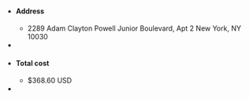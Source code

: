 - #### Address
	- 2289 Adam Clayton Powell Junior Boulevard, Apt 2
	  New York, NY 10030
-
- #### Total cost
	- $368.60 USD
-